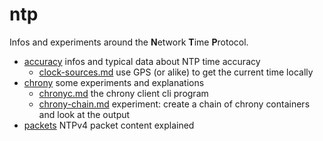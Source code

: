 # ntp
Infos and experiments around the **N**etwork **T**ime **P**rotocol.

* [accuracy](accuracy/Readme.md) infos and typical data about NTP time accuracy
  * [clock-sources.md](clock-sources.md) use GPS (or alike) to get the current time locally
* [chrony](chrony/Readme.md) some experiments and explanations
  * [chronyc.md](chrony/chronyc.md) the chrony client cli program
  * [chrony-chain.md](chrony/chrony-chain.md) experiment: create a chain of chrony containers and look at the output
* [packets](packets/Readme.md) NTPv4 packet content explained
